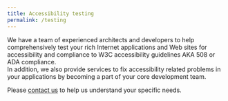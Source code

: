 ```yaml
---
title: Accessibility testing
permalink: /testing
---
```

We have a team of experienced architects and developers to help comprehensively test your rich Internet applications and Web sites for accessibility and compliance to W3C accessibility guidelines AKA 508 or ADA compliance.  
In addition, we also provide services to fix accessibility related problems in your applications by becoming a part of your core development team. 

Please [contact us](/contact-us) to help us understand your specific needs.